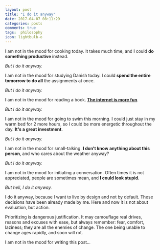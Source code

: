 ```yaml
---
layout: post
title: "I do it anyway"
date: 2017-04-07 08:11:29
categories: posts
comments: true
tags:  philosophy
icon: lightbulb-o
---
```


I am not in the mood for cooking today. It takes much time, and I could  **do something productive** instead. 

*But I do it anyway.*

I am not in the mood for studying Danish today. I could **spend the entire tomorrow to do all** the assignments at once. 

*But I do it anyway.*

I am not in the mood for reading a book. [**The internet is more fun**](https://www.youtube.com/watch?v=_CMHixb0KSI). 

*But I do it anyway.*

I am not in the mood for going to swim this morning. I could just stay in my warm bed for 2 more hours, so I could be more energetic throughout the day. **It's a great investment**.

*But I do it anyway.*

I am not in the mood for small-talking. **I don't know anything about this person**, and who cares about the weather anyway?

*But I do it anyway.*

I am not in the mood for initiating a conversation. Often times it is not appreciated, people are sometimes mean, and **I could look stupid**. 

*But hell, I do it anyway.*

I do it anyway, because I want to live by design and not by default. These decisions have been already made by me. Here and now it is not about evaluation, but action. 

Prioritizing is dangerous justification. It may camouflage real drives, reasons and excuses with ease, but always remember: fear, comfort, laziness; they are all the enemies of change. The one being unable to change ages rapidly, and soon will rot.

I am not in the mood for writing this post...